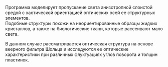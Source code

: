 Программа моделирует пропускание света анизотропной слоистой средой с хаотической ориентацией оптических осей ее структурных элементов.  
Подобные структуры похожи на неориентированные образцы жидких кристаллов, а также на биологические ткани, которые рассеивают мало света.  
  
В данном случае рассматривается оптическая структура на основе веерного фильтра Шольца и исследуются ее оптические характеристики при различных флуктуациях углов поворота и толщин пластинок.  